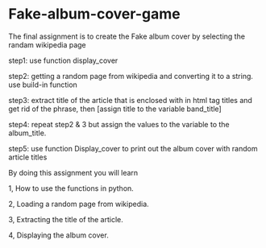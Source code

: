# Fake-album-cover-game
The final assignment is to create the Fake album cover by selecting the randam wikipedia page

step1:
use function display_cover

step2: getting a random page from wikipedia and converting it to a string. use build-in function

step3: extract title of the article that is enclosed with in html tag titles and get rid of the phrase, then [assign title to the variable band_title]

step4: repeat step2 & 3 but assign the values to the variable to the album_title.

step5: use function Display_cover to print out the album cover with random article titles

By doing this assignment you will learn

1, How to use the functions in python.

2, Loading a random page from wikipedia.

3, Extracting the title of the article.

4, Displaying the album cover.

